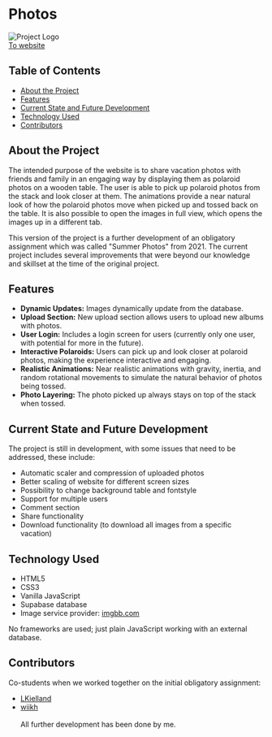 # Photos

![Project Logo](https://i.ibb.co/cX0GyxB/photos-Logo.png)</br>
<a href="https://pholdahl.github.io/photos/index.html" target="_blank">To website</a>

## Table of Contents

- [About the Project](#about-the-project)
- [Features](#features)
- [Current State and Future Development](#current-state-and-future-development)
- [Technology Used](#technology-used)
- [Contributors](#contributors)

## About the Project

The intended purpose of the website is to share vacation photos with friends and family in an engaging way by displaying them as polaroid photos on a wooden table. The user is able to pick up polaroid photos from the stack and look closer at them. The animations provide a near natural look of how the polaroid photos move when picked up and tossed back on the table. It is also possible to open the images in full view, which opens the images up in a different tab.

This version of the project is a further development of an obligatory assignment which was called "Summer Photos" from 2021. The current project includes several improvements that were beyond our knowledge and skillset at the time of the original project.

## Features

- **Dynamic Updates:** Images dynamically update from the database.
- **Upload Section:** New upload section allows users to upload new albums with photos.
- **User Login:** Includes a login screen for users (currently only one user, with potential for more in the future).
- **Interactive Polaroids:** Users can pick up and look closer at polaroid photos, making the experience interactive and engaging.
- **Realistic Animations:** Near realistic animations with gravity, inertia, and random rotational movements to simulate the natural behavior of photos being tossed.
- **Photo Layering:** The photo picked up always stays on top of the stack when tossed.

## Current State and Future Development

The project is still in development, with some issues that need to be addressed, these include:

- Automatic scaler and compression of uploaded photos
- Better scaling of website for different screen sizes
- Possibility to change background table and fontstyle
- Support for multiple users
- Comment section
- Share functionality
- Download functionality (to download all images from a specific vacation)

## Technology Used

- HTML5
- CSS3
- Vanilla JavaScript
- Supabase database
- Image service provider: <a href="https://imgbb.com" target="_blank">imgbb.com</a>

No frameworks are used; just plain JavaScript working with an external database.

## Contributors

Co-students when we worked together on the initial obligatory assignment:

- [LKielland](https://github.com/LKielland)
- [wiikh](https://github.com/wiikh)
  </br></br>
  All further development has been done by me.
